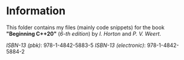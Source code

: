 # Information
This folder contains my files (mainly code snippets) for the book **"Beginning C++20"** (*6-th edition*) by *I. Horton* and *P. V. Weert*.

*ISBN-13 (pbk)*: 978-1-4842-5883-5
*ISBN-13 (electronic)*: 978-1-4842-5884-2
